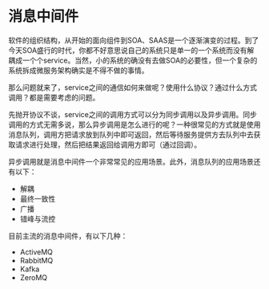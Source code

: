 # 消息中间件

软件的组织结构，从开始的面向组件到SOA、SAAS是一个逐渐演变的过程。到了今天SOA盛行的时代，你都不好意思说自己的系统只是单一的一个系统而没有解耦成一个个service。当然，小的系统的确没有去做SOA的必要性，但一个复杂的系统拆成微服务架构确实是不得不做的事情。

那么问题就来了，service之间的通信如何来做呢？使用什么协议？通过什么方式调用？都是需要考虑的问题。

先抛开协议不谈，service之间的调用方式可以分为同步调用以及异步调用。同步调用的方式无需多说，那么异步调用是怎么进行的呢？一种很常见的方式就是使用消息队列，调用方把请求放到队列中即可返回，然后等待服务提供方去队列中去获取请求进行处理，然后把结果返回给调用方即可（通过回调）。

异步调用就是消息中间件一个非常常见的应用场景。此外，消息队列的应用场景还有以下：

- 解耦
- 最终一致性
- 广播
- 错峰与流控

目前主流的消息中间件，有以下几种：

- ActiveMQ
- RabbitMQ
- Kafka
- ZeroMQ
